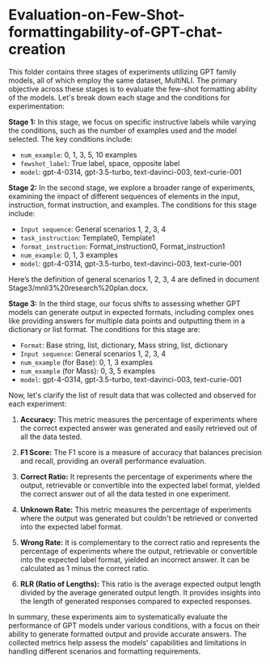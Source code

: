 # Evaluation-on-Few-Shot-formattingability-of-GPT-chat-creation

This folder contains three stages of experiments utilizing GPT family models, all of which employ the same dataset, MultiNLI. The primary objective across these stages is to evaluate the few-shot formatting ability of the models. Let's break down each stage and the conditions for experimentation:

**Stage 1:** In this stage, we focus on specific instructive labels while varying the conditions, such as the number of examples used and the model selected. The key conditions include:
- `num_example`: 0, 1, 3, 5, 10 examples
- `fewshot_label`: True label, space, opposite label
- `model`: gpt-4-0314, gpt-3.5-turbo, text-davinci-003, text-curie-001

**Stage 2:** In the second stage, we explore a broader range of experiments, examining the impact of different sequences of elements in the input, instruction, format instruction, and examples. The conditions for this stage include:
- `Input sequence`: General scenarios 1, 2, 3, 4
- `task_instruction`: Template0, Template1
- `format_instruction`: Format_instruction0, Format_instruction1
- `num_example`: 0, 1, 3 examples
- `model`: gpt-4-0314, gpt-3.5-turbo, text-davinci-003, text-curie-001

Here’s the definition of general scenarios 1, 2, 3, 4 are defined in document Stage3/mnli3%20research%20plan.docx.

**Stage 3:** In the third stage, our focus shifts to assessing whether GPT models can generate output in expected formats, including complex ones like providing answers for multiple data points and outputting them in a dictionary or list format. The conditions for this stage are:
- `Format`: Base string, list, dictionary, Mass string, list, dictionary
- `Input sequence`: General scenarios 1, 2, 3, 4
- `num_example` (for Base): 0, 1, 3 examples
- `num_example` (for Mass): 0, 3, 5 examples
- `model`: gpt-4-0314, gpt-3.5-turbo, text-davinci-003, text-curie-001

Now, let's clarify the list of result data that was collected and observed for each experiment:

1. **Accuracy:** This metric measures the percentage of experiments where the correct expected answer was generated and easily retrieved out of all the data tested.

2. **F1 Score:** The F1 score is a measure of accuracy that balances precision and recall, providing an overall performance evaluation.

3. **Correct Ratio:** It represents the percentage of experiments where the output, retrievable or convertible into the expected label format, yielded the correct answer out of all the data tested in one experiment.

4. **Unknown Rate:** This metric measures the percentage of experiments where the output was generated but couldn't be retrieved or converted into the expected label format.

5. **Wrong Rate:** It is complementary to the correct ratio and represents the percentage of experiments where the output, retrievable or convertible into the expected label format, yielded an incorrect answer. It can be calculated as 1 minus the correct ratio.

6. **RLR (Ratio of Lengths):** This ratio is the average expected output length divided by the average generated output length. It provides insights into the length of generated responses compared to expected responses.

In summary, these experiments aim to systematically evaluate the performance of GPT models under various conditions, with a focus on their ability to generate formatted output and provide accurate answers. The collected metrics help assess the models' capabilities and limitations in handling different scenarios and formatting requirements.

